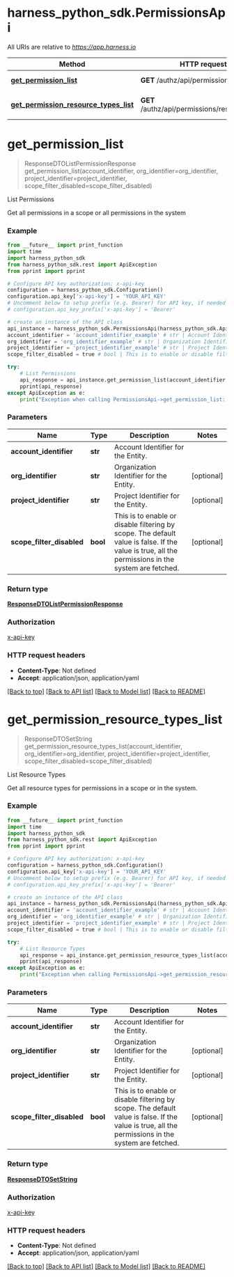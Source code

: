 # harness_python_sdk.PermissionsApi

All URIs are relative to *https://app.harness.io*

Method | HTTP request | Description
------------- | ------------- | -------------
[**get_permission_list**](PermissionsApi.md#get_permission_list) | **GET** /authz/api/permissions | List Permissions
[**get_permission_resource_types_list**](PermissionsApi.md#get_permission_resource_types_list) | **GET** /authz/api/permissions/resourcetypes | List Resource Types

# **get_permission_list**
> ResponseDTOListPermissionResponse get_permission_list(account_identifier, org_identifier=org_identifier, project_identifier=project_identifier, scope_filter_disabled=scope_filter_disabled)

List Permissions

Get all permissions in a scope or all permissions in the system

### Example
```python
from __future__ import print_function
import time
import harness_python_sdk
from harness_python_sdk.rest import ApiException
from pprint import pprint

# Configure API key authorization: x-api-key
configuration = harness_python_sdk.Configuration()
configuration.api_key['x-api-key'] = 'YOUR_API_KEY'
# Uncomment below to setup prefix (e.g. Bearer) for API key, if needed
# configuration.api_key_prefix['x-api-key'] = 'Bearer'

# create an instance of the API class
api_instance = harness_python_sdk.PermissionsApi(harness_python_sdk.ApiClient(configuration))
account_identifier = 'account_identifier_example' # str | Account Identifier for the Entity.
org_identifier = 'org_identifier_example' # str | Organization Identifier for the Entity. (optional)
project_identifier = 'project_identifier_example' # str | Project Identifier for the Entity. (optional)
scope_filter_disabled = true # bool | This is to enable or disable filtering by scope. The default value is false. If the value is true, all the permissions in the system are fetched. (optional)

try:
    # List Permissions
    api_response = api_instance.get_permission_list(account_identifier, org_identifier=org_identifier, project_identifier=project_identifier, scope_filter_disabled=scope_filter_disabled)
    pprint(api_response)
except ApiException as e:
    print("Exception when calling PermissionsApi->get_permission_list: %s\n" % e)
```

### Parameters

Name | Type | Description  | Notes
------------- | ------------- | ------------- | -------------
 **account_identifier** | **str**| Account Identifier for the Entity. | 
 **org_identifier** | **str**| Organization Identifier for the Entity. | [optional] 
 **project_identifier** | **str**| Project Identifier for the Entity. | [optional] 
 **scope_filter_disabled** | **bool**| This is to enable or disable filtering by scope. The default value is false. If the value is true, all the permissions in the system are fetched. | [optional] 

### Return type

[**ResponseDTOListPermissionResponse**](ResponseDTOListPermissionResponse.md)

### Authorization

[x-api-key](../README.md#x-api-key)

### HTTP request headers

 - **Content-Type**: Not defined
 - **Accept**: application/json, application/yaml

[[Back to top]](#) [[Back to API list]](../README.md#documentation-for-api-endpoints) [[Back to Model list]](../README.md#documentation-for-models) [[Back to README]](../README.md)

# **get_permission_resource_types_list**
> ResponseDTOSetString get_permission_resource_types_list(account_identifier, org_identifier=org_identifier, project_identifier=project_identifier, scope_filter_disabled=scope_filter_disabled)

List Resource Types

Get all resource types for permissions in a scope or in the system.

### Example
```python
from __future__ import print_function
import time
import harness_python_sdk
from harness_python_sdk.rest import ApiException
from pprint import pprint

# Configure API key authorization: x-api-key
configuration = harness_python_sdk.Configuration()
configuration.api_key['x-api-key'] = 'YOUR_API_KEY'
# Uncomment below to setup prefix (e.g. Bearer) for API key, if needed
# configuration.api_key_prefix['x-api-key'] = 'Bearer'

# create an instance of the API class
api_instance = harness_python_sdk.PermissionsApi(harness_python_sdk.ApiClient(configuration))
account_identifier = 'account_identifier_example' # str | Account Identifier for the Entity.
org_identifier = 'org_identifier_example' # str | Organization Identifier for the Entity. (optional)
project_identifier = 'project_identifier_example' # str | Project Identifier for the Entity. (optional)
scope_filter_disabled = true # bool | This is to enable or disable filtering by scope. The default value is false. If the value is true, all the permissions in the system are fetched. (optional)

try:
    # List Resource Types
    api_response = api_instance.get_permission_resource_types_list(account_identifier, org_identifier=org_identifier, project_identifier=project_identifier, scope_filter_disabled=scope_filter_disabled)
    pprint(api_response)
except ApiException as e:
    print("Exception when calling PermissionsApi->get_permission_resource_types_list: %s\n" % e)
```

### Parameters

Name | Type | Description  | Notes
------------- | ------------- | ------------- | -------------
 **account_identifier** | **str**| Account Identifier for the Entity. | 
 **org_identifier** | **str**| Organization Identifier for the Entity. | [optional] 
 **project_identifier** | **str**| Project Identifier for the Entity. | [optional] 
 **scope_filter_disabled** | **bool**| This is to enable or disable filtering by scope. The default value is false. If the value is true, all the permissions in the system are fetched. | [optional] 

### Return type

[**ResponseDTOSetString**](ResponseDTOSetString.md)

### Authorization

[x-api-key](../README.md#x-api-key)

### HTTP request headers

 - **Content-Type**: Not defined
 - **Accept**: application/json, application/yaml

[[Back to top]](#) [[Back to API list]](../README.md#documentation-for-api-endpoints) [[Back to Model list]](../README.md#documentation-for-models) [[Back to README]](../README.md)

